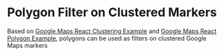 # Polygon Filter on Clustered Markers
Based on <a href="https://github.com/istarkov/google-map-clustering-example">Google Maps React Clustering Example</a> and <a href="https://github.com/lucasmogari/google-map-react-example">Google Maps React Polygon Example</a>, polygons can be used as filters on clustered Google Maps markers
